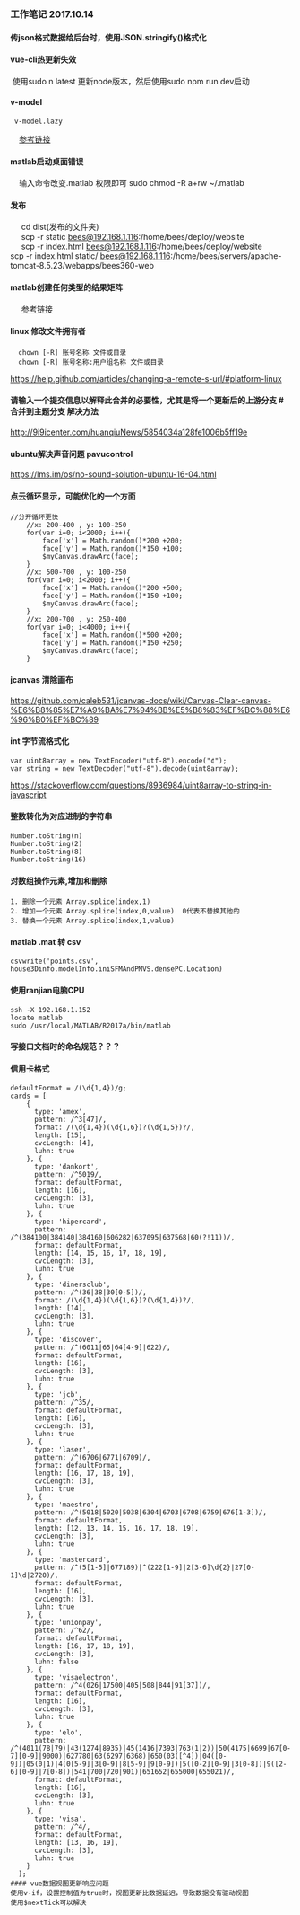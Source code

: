 ### 工作笔记  2017.10.14
   
#### 传json格式数据给后台时，使用JSON.stringify()格式化  
#### vue-cli热更新失效  
  使用sudo n latest 更新node版本，然后使用sudo npm run dev启动
#### v-model
     v-model.lazy
     [参考链接](https://cn.vuejs.org/v2/guide/forms.html#修饰符 "Vue修饰符")
#### matlab启动桌面错误
     输入命令改变.matlab 权限即可 sudo chmod -R a+rw ~/.matlab  
#### 发布
      cd dist(发布的文件夹)  
      scp -r static bees@192.168.1.116:/home/bees/deploy/website  
      scp -r index.html bees@192.168.1.116:/home/bees/deploy/website   
      scp -r index.html static/ bees@192.168.1.116:/home/bees/servers/apache-tomcat-8.5.23/webapps/bees360-web  
#### matlab创建任何类型的结果矩阵
      [参考链接](https://cn.mathworks.com/help/matlab/apiref/mxcreatenumericarray.html "创建矩阵")
#### linux 修改文件拥有者
      chown [-R] 账号名称 文件或目录  
      chown [-R] 账号名称:用户组名称 文件或目录  
https://help.github.com/articles/changing-a-remote-s-url/#platform-linux  
#### 请输入一个提交信息以解释此合并的必要性，尤其是将一个更新后的上游分支 # 合并到主题分支 解决方法
   http://9i9icenter.com/huanqiuNews/5854034a128fe1006b5ff19e
#### ubuntu解决声音问题 pavucontrol
   https://lms.im/os/no-sound-solution-ubuntu-16-04.html  
#### 点云循环显示，可能优化的一个方面  

```
//分开循环更快  
	//x: 200-400 , y: 100-250
	for(var i=0; i<2000; i++){
		face['x'] = Math.random()*200 +200;
		face['y'] = Math.random()*150 +100;
		$myCanvas.drawArc(face);
	}
	//x: 500-700 , y: 100-250
	for(var i=0; i<2000; i++){
		face['x'] = Math.random()*200 +500;
		face['y'] = Math.random()*150 +100;
		$myCanvas.drawArc(face);
	}
	//x: 200-700 , y: 250-400
	for(var i=0; i<4000; i++){
		face['x'] = Math.random()*500 +200;
		face['y'] = Math.random()*150 +250;
		$myCanvas.drawArc(face);
	}
```
#### jcanvas 清除画布
https://github.com/caleb531/jcanvas-docs/wiki/Canvas-Clear-canvas-%E6%B8%85%E7%A9%BA%E7%94%BB%E5%B8%83%EF%BC%88%E6%96%B0%EF%BC%89
#### int 字节流格式化

```
var uint8array = new TextEncoder("utf-8").encode("¢");
var string = new TextDecoder("utf-8").decode(uint8array);
```
https://stackoverflow.com/questions/8936984/uint8array-to-string-in-javascript  

#### 整数转化为对应进制的字符串
```
Number.toString(n)
Number.toString(2)
Number.toString(8)
Number.toString(16)
```
#### 对数组操作元素,增加和刪除
	1. 删除一个元素 Array.splice(index,1)
	2. 增加一个元素 Array.splice(index,0,value)  0代表不替换其他的
	3. 替换一个元素 Array.splice(index,1,value)
#### matlab .mat 转 csv
```
csvwrite('points.csv', house3Dinfo.modelInfo.iniSFMAndPMVS.densePC.Location)
```
#### 使用ranjian电脑CPU
```
ssh -X 192.168.1.152
locate matlab
sudo /usr/local/MATLAB/R2017a/bin/matlab
```
#### 写接口文档时的命名规范？？？

#### 信用卡格式
```
defaultFormat = /(\d{1,4})/g;
cards = [
    {
      type: 'amex',
      pattern: /^3[47]/,
      format: /(\d{1,4})(\d{1,6})?(\d{1,5})?/,
      length: [15],
      cvcLength: [4],
      luhn: true
    }, {
      type: 'dankort',
      pattern: /^5019/,
      format: defaultFormat,
      length: [16],
      cvcLength: [3],
      luhn: true
    }, {
      type: 'hipercard',
      pattern: /^(384100|384140|384160|606282|637095|637568|60(?!11))/,
      format: defaultFormat,
      length: [14, 15, 16, 17, 18, 19],
      cvcLength: [3],
      luhn: true
    }, {
      type: 'dinersclub',
      pattern: /^(36|38|30[0-5])/,
      format: /(\d{1,4})(\d{1,6})?(\d{1,4})?/,
      length: [14],
      cvcLength: [3],
      luhn: true
    }, {
      type: 'discover',
      pattern: /^(6011|65|64[4-9]|622)/,
      format: defaultFormat,
      length: [16],
      cvcLength: [3],
      luhn: true
    }, {
      type: 'jcb',
      pattern: /^35/,
      format: defaultFormat,
      length: [16],
      cvcLength: [3],
      luhn: true
    }, {
      type: 'laser',
      pattern: /^(6706|6771|6709)/,
      format: defaultFormat,
      length: [16, 17, 18, 19],
      cvcLength: [3],
      luhn: true
    }, {
      type: 'maestro',
      pattern: /^(5018|5020|5038|6304|6703|6708|6759|676[1-3])/,
      format: defaultFormat,
      length: [12, 13, 14, 15, 16, 17, 18, 19],
      cvcLength: [3],
      luhn: true
    }, {
      type: 'mastercard',
      pattern: /^(5[1-5]|677189)|^(222[1-9]|2[3-6]\d{2}|27[0-1]\d|2720)/,
      format: defaultFormat,
      length: [16],
      cvcLength: [3],
      luhn: true
    }, {
      type: 'unionpay',
      pattern: /^62/,
      format: defaultFormat,
      length: [16, 17, 18, 19],
      cvcLength: [3],
      luhn: false
    }, {
      type: 'visaelectron',
      pattern: /^4(026|17500|405|508|844|91[37])/,
      format: defaultFormat,
      length: [16],
      cvcLength: [3],
      luhn: true
    }, {
      type: 'elo',
      pattern: /^(4011(78|79)|43(1274|8935)|45(1416|7393|763(1|2))|50(4175|6699|67[0-7][0-9]|9000)|627780|63(6297|6368)|650(03([^4])|04([0-9])|05(0|1)|4(0[5-9]|3[0-9]|8[5-9]|9[0-9])|5([0-2][0-9]|3[0-8])|9([2-6][0-9]|7[0-8])|541|700|720|901)|651652|655000|655021)/,
      format: defaultFormat,
      length: [16],
      cvcLength: [3],
      luhn: true
    }, {
      type: 'visa',
      pattern: /^4/,
      format: defaultFormat,
      length: [13, 16, 19],
      cvcLength: [3],
      luhn: true
    }
  ];
#### vue数据视图更新响应问题
使用v-if，设置控制值为true时，视图更新比数据延迟，导致数据没有驱动视图
使用$nextTick可以解决
```
